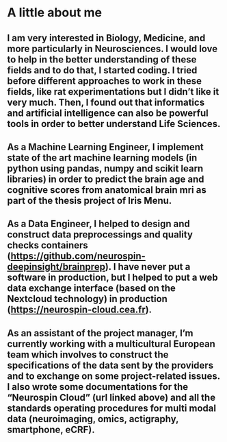 A little about me
======
I am very interested in Biology, Medicine, and more particularly in Neurosciences. I would love to help in the better understanding of these fields and to do that, I started coding. I tried before different approaches to work in these fields, like rat experimentations but I didn’t like it very much. Then, I found out that informatics and artificial intelligence can also be powerful tools in order to better understand Life Sciences.
---
As a Machine Learning Engineer, I implement state of the art machine learning models (in python using pandas, numpy and scikit learn libraries) in order to predict the brain age and cognitive scores from anatomical brain mri as part of the thesis project of Iris Menu.
---
As a Data Engineer, I helped to design and construct data preprocessings and quality checks containers (https://github.com/neurospin-deepinsight/brainprep). I have never put a software in production, but I helped to put a web data exchange interface (based on the Nextcloud technology) in production (https://neurospin-cloud.cea.fr). 
---
As an assistant of the project manager, I’m currently working with a multicultural European team which involves to construct the specifications of the data sent by the providers and to exchange on some project-related issues. I also wrote some documentations for the “Neurospin Cloud” (url linked above) and all the standards operating procedures for multi modal data (neuroimaging, omics, actigraphy, smartphone, eCRF).
---
